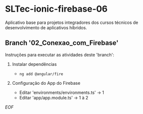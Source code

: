 
# SLTec-ionic-firebase-06
Aplicativo base para projetos integradores dos cursos técnicos de desenvolvimento de aplicativos híbridos.
## Branch '02_Conexao_com_Firebase'
Instruções para executar as atividades deste 'branch':
1) Instalar dependências

	- ``ng add @angular/fire``

2) Configuração do App do Firebase

	- Editar 'environments/environments.ts' &rarr; 1
	- Editar 'app/app.module.ts' &rarr; 1 à 2

*EOF*
